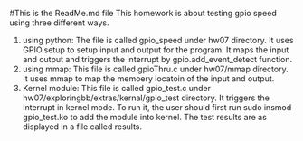 #This is the ReadMe.md file
This homework is about testing gpio speed using three different ways.
1. using python: The file is called gpio_speed under hw07 directory. It uses GPIO.setup to setup input and output for the program.
It maps the input and output and triggers the interrupt by gpio.add_event_detect function.
2. using mmap: This file is called gpioThru.c under hw07/mmap directory. It uses mmap to map the memoery locatoin of the input and output.
3. Kernel module: This file is called gpio_test.c under hw07/exploringbb/extras/kernal/gpio_test directory. It triggers the interrupt in kernel mode.
To run it, the user should first run sudo insmod gpio_test.ko to add the module into kernel.
The test results are as displayed in a file called results.
